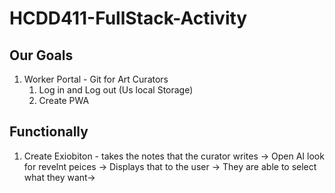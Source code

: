 # HCDD411-FullStack-Activity
## Our Goals 
1. Worker Portal - Git for Art Curators 
    1. Log in and Log out (Us local Storage)
    2. Create PWA 
## Functionally  
   1. Create Exiobiton - takes the notes that the curator writes -> Open AI look for revelnt peices -> Displays that to the user -> They are able to select what they want->